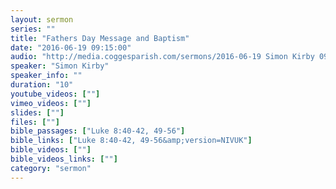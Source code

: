 ```yaml
---
layout: sermon
series: ""
title: "Fathers Day Message and Baptism"
date: "2016-06-19 09:15:00"
audio: "http://media.coggesparish.com/sermons/2016-06-19 Simon Kirby 09-15.mp3"
speaker: "Simon Kirby"
speaker_info: ""
duration: "10"
youtube_videos: [""]
vimeo_videos: [""]
slides: [""]
files: [""]
bible_passages: ["Luke 8:40-42, 49-56"]
bible_links: ["Luke 8:40-42, 49-56&amp;version=NIVUK"]
bible_videos: [""]
bible_videos_links: [""]
category: "sermon"
---
```


